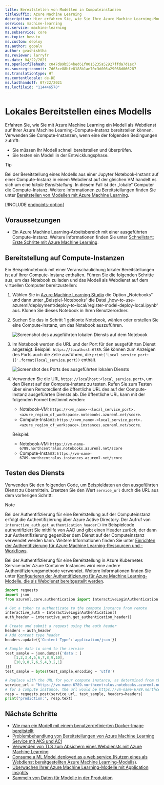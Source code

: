 ```yaml
---
title: Bereitstellen von Modellen in Computeinstanzen
titleSuffix: Azure Machine Learning
description: Hier erfahren Sie, wie Sie Ihre Azure Machine Learning-Modelle mithilfe von Compute-Instanzen als Webdienst bereitstellen.
services: machine-learning
ms.service: machine-learning
ms.subservice: core
ms.topic: how-to
ms.custom: deploy
ms.author: gopalv
author: gvashishtha
ms.reviewer: larryfr
ms.date: 04/22/2021
ms.openlocfilehash: c047d89b554bed61f0015235a52927ffda7d1ec7
ms.sourcegitcommit: 7d63ce88bfe8188b1ae70c3d006a29068d066287
ms.translationtype: HT
ms.contentlocale: de-DE
ms.lasthandoff: 07/22/2021
ms.locfileid: "114446578"
---
```

# <a name="deploy-a-model-locally"></a>Lokales Bereitstellen eines Modells

Erfahren Sie, wie Sie mit Azure Machine Learning ein Modell als Webdienst auf Ihrer Azure Machine Learning-Compute-Instanz bereitstellen können. Verwenden Sie Compute-Instanzen, wenn eine der folgenden Bedingungen zutrifft:

- Sie müssen Ihr Modell schnell bereitstellen und überprüfen.
- Sie testen ein Modell in der Entwicklungsphase.

> [!TIP]
> Bei der Bereitstellung eines Modells aus einer Jupyter Notebook-Instanz auf einer Compute-Instanz in einem Webdienst auf der gleichen VM handelt es sich um eine _lokale Bereitstellung_. In diesem Fall ist der „lokale“ Computer die Compute-Instanz. Weitere Informationen zu Bereitstellungen finden Sie unter [Bereitstellen von Modellen mit Azure Machine Learning](how-to-deploy-and-where.md).

[!INCLUDE [endpoints-option](../../includes/machine-learning-endpoints-preview-note.md)]

## <a name="prerequisites"></a>Voraussetzungen

- Ein Azure Machine Learning-Arbeitsbereich mit einer ausgeführten Compute-Instanz. Weitere Informationen finden Sie unter [Schnellstart: Erste Schritte mit Azure Machine Learning](quickstart-create-resources.md).

## <a name="deploy-to-the-compute-instances"></a>Bereitstellung auf Compute-Instanzen

Ein Beispielnotebook mit einer Veranschaulichung lokaler Bereitstellungen ist auf Ihrer Compute-Instanz enthalten. Führen Sie die folgenden Schritte aus, um das Notebook zu laden und das Modell als Webdienst auf dem virtuellen Computer bereitzustellen:

1. Wählen Sie in [Azure Machine Learning Studio](https://ml.azure.com) die Option „Notebooks“ und dann unter „Beispiel-Notebooks“ die Datei „how-to-use-azureml/deployment/deploy-to-local/register-model-deploy-local.ipynb“ aus. Klonen Sie dieses Notebook in Ihren Benutzerordner.

1. Suchen Sie das in Schritt 1 geklonte Notebook, wählen oder erstellen Sie eine Compute-Instanz, um das Notebook auszuführen.

    ![Screenshot des ausgeführten lokalen Diensts auf dem Notebook](./media/how-to-deploy-local-container-notebook-vm/deploy-local-service.png)


1. Im Notebook werden die URL und der Port für den ausgeführten Dienst angezeigt. Beispiel: `https://localhost:6789`. Sie können zum Anzeigen des Ports auch die Zelle ausführen, die `print('Local service port: {}'.format(local_service.port))` enthält.

    ![Screenshot des Ports des ausgeführten lokalen Diensts](./media/how-to-deploy-local-container-notebook-vm/deploy-local-service-port.png)

1. Verwenden Sie die URL `https://localhost:<local_service.port>`, um den Dienst auf der Compute-Instanz zu testen. Rufen Sie zum Testen über einen Remoteclient die öffentliche URL des auf der Compute-Instanz ausgeführten Diensts ab. Die öffentliche URL kann mit der folgenden Formel bestimmt werden: 
    * Notebook-VM: `https://<vm_name>-<local_service_port>.<azure_region_of_workspace>.notebooks.azureml.net/score`. 
    * Compute-Instanz: `https://<vm_name>-<local_service_port>.<azure_region_of_workspace>.instances.azureml.net/score`. 

    Beispiel: 
    * Notebook-VM: `https://vm-name-6789.northcentralus.notebooks.azureml.net/score` 
    * Compute-Instanz: `https://vm-name-6789.northcentralus.instances.azureml.net/score`

## <a name="test-the-service"></a>Testen des Diensts

Verwenden Sie den folgenden Code, um Beispieldaten an den ausgeführten Dienst zu übermitteln. Ersetzen Sie den Wert `service_url` durch die URL aus dem vorherigen Schritt:

> [!NOTE]
> Bei der Authentifizierung für eine Bereitstellung auf der Computeinstanz erfolgt die Authentifizierung über Azure Active Directory. Der Aufruf von `interactive_auth.get_authentication_header()` im Beispielcode authentifiziert Sie mithilfe von AAD und gibt einen Header zurück, der dann zur Authentifizierung gegenüber dem Dienst auf der Computeinstanz verwendet werden kann. Weitere Informationen finden Sie unter [Einrichten der Authentifizierung für Azure Machine Learning-Ressourcen und -Workflows](how-to-setup-authentication.md#interactive-authentication).
>
> Bei der Authentifizierung für eine Bereitstellung in Azure Kubernetes Service oder Azure Container Instances wird eine andere Authentifizierungsmethode verwendet. Weitere Informationen finden Sie unter [Konfigurieren der Authentifizierung für Azure Machine Learning-Modelle, die als Webdienst bereitgestellt werden](how-to-authenticate-web-service.md).

```python
import requests
import json
from azureml.core.authentication import InteractiveLoginAuthentication

# Get a token to authenticate to the compute instance from remote
interactive_auth = InteractiveLoginAuthentication()
auth_header = interactive_auth.get_authentication_header()

# Create and submit a request using the auth header
headers = auth_header
# Add content type header
headers.update({'Content-Type':'application/json'})

# Sample data to send to the service
test_sample = json.dumps({'data': [
    [1,2,3,4,5,6,7,8,9,10],
    [10,9,8,7,6,5,4,3,2,1]
]})
test_sample = bytes(test_sample,encoding = 'utf8')

# Replace with the URL for your compute instance, as determined from the previous section
service_url = "https://vm-name-6789.northcentralus.notebooks.azureml.net/score"
# for a compute instance, the url would be https://vm-name-6789.northcentralus.instances.azureml.net/score
resp = requests.post(service_url, test_sample, headers=headers)
print("prediction:", resp.text)
```

## <a name="next-steps"></a>Nächste Schritte

* [Wie man ein Modell mit einem benutzerdefinierten Docker-Image bereitstellt](./how-to-deploy-custom-container.md)
* [Problembehandlung von Bereitstellungen von Azure Machine Learning Service mit AKS und ACI](how-to-troubleshoot-deployment.md)
* [Verwenden von TLS zum Absichern eines Webdiensts mit Azure Machine Learning](how-to-secure-web-service.md)
* [Consume a ML Model deployed as a web service (Nutzen eines als Webdienst bereitgestellten Azure Machine Learning-Modells)](how-to-consume-web-service.md).
* [Überwachen Ihrer Azure Machine Learning-Modelle mit Application Insights](how-to-enable-app-insights.md)
* [Sammeln von Daten für Modelle in der Produktion](how-to-enable-data-collection.md)
